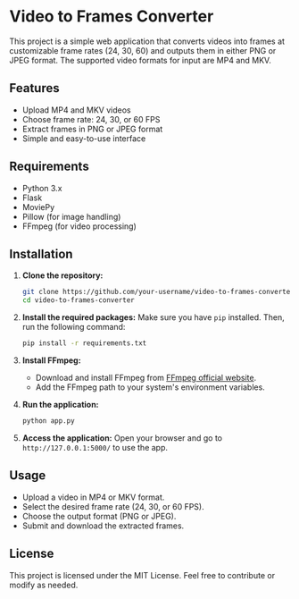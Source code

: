 # Video to Frames Converter

This project is a simple web application that converts videos into frames at customizable frame rates (24, 30, 60) and outputs them in either PNG or JPEG format. The supported video formats for input are MP4 and MKV.

## Features

- Upload MP4 and MKV videos
- Choose frame rate: 24, 30, or 60 FPS
- Extract frames in PNG or JPEG format
- Simple and easy-to-use interface

## Requirements

- Python 3.x
- Flask
- MoviePy
- Pillow (for image handling)
- FFmpeg (for video processing)

## Installation

1. **Clone the repository:**
    ```bash
    git clone https://github.com/your-username/video-to-frames-converter.git
    cd video-to-frames-converter
    ```

2. **Install the required packages:**
    Make sure you have `pip` installed. Then, run the following command:
    ```bash
    pip install -r requirements.txt
    ```

3. **Install FFmpeg:**
    - Download and install FFmpeg from [FFmpeg official website](https://ffmpeg.org/download.html).
    - Add the FFmpeg path to your system's environment variables.

4. **Run the application:**
    ```bash
    python app.py
    ```

5. **Access the application:**
   Open your browser and go to `http://127.0.0.1:5000/` to use the app.


## Usage

- Upload a video in MP4 or MKV format.
- Select the desired frame rate (24, 30, or 60 FPS).
- Choose the output format (PNG or JPEG).
- Submit and download the extracted frames.

## License

This project is licensed under the MIT License. Feel free to contribute or modify as needed.

